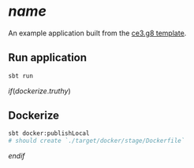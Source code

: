 # $name$

An example application built from the [ce3.g8 template](https://github.com/typelevel/ce3.g8).

## Run application

```bash
sbt run
```

$if(dockerize.truthy)$
## Dockerize

```bash
sbt docker:publishLocal
# should create `./target/docker/stage/Dockerfile`
```
$endif$

